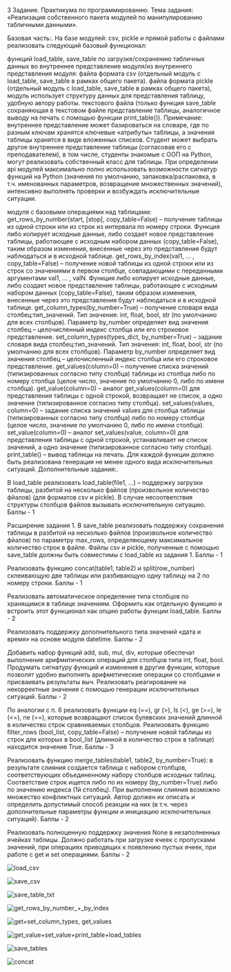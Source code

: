 3 Задание. Практикума по программированию.
Тема задания: «Реализация собственного пакета модулей по манипулированию табличными данными».


Базовая часть:.
На базе модулей: csv, pickle и прямой работы с файлами реализовать следующий базовый функционал:

функций load_table, save_table по загрузке/сохранению табличных данных во внутреннее представление модуля/из внутреннего представления модуля:
файла формата csv (отдельный модуль с load_table, save_table в рамках общего пакета).
файла формата pickle (отдельный модуль с load_table, save_table в рамках общего пакета), модуль использует структуру данных для представления таблицу, удобную автору работы.
текстового файла (только функция save_table сохраняющая в текстовом файле представление таблицы, аналогичное выводу на печать с помощью функции print_table()).
Примечание: внутреннее представление может базироваться на словаре, где по разным ключам хранятся ключевые «атрибуты» таблицы, а значения таблицы хранятся в виде вложенных списков. Студент может выбрать другое внутреннее представление таблицы (согласовав его с преподавателем), в том числе, студенты знакомые с ООП на Python, могут реализовать собственный класс для таблицы. При определении api модулей максимально полно использовать возможности сигнатур функций на Python (значения по умолчанию, запаковка/распаковка, в т.ч. именованных параметров, возвращение множественных значений), интенсивно выполнять проверки и возбуждать исключительные ситуации.

модуля с базовыми операциями над таблицами:
get_rows_by_number(start, [stop], copy_table=False) – получение таблицы из одной строки или из строк из интервала по номеру строки. Функция либо копирует исходные данные, либо создает новое представление таблицы, работающее с исходным набором данных (copy_table=False), таким образом изменения, внесенные через это представления будут наблюдаться и в исходной таблице.
get_rows_by_index(val1, … , copy_table=False) – получение новой таблицы из одной строки или из строк со значениями в первом столбце, совпадающими с переданными аргументами val1, … , valN. Функция либо копирует исходные данные, либо создает новое представление таблицы, работающее с исходным набором данных (copy_table=False), таким образом изменения, внесенные через это представления будут наблюдаться и в исходной таблице.
get_column_types(by_number=True) – получение словаря вида столбец:тип_значений. Тип значения: int, float, bool, str (по умолчанию для всех столбцов). Параметр by_number определяет вид значения столбец – целочисленный индекс столбца или его строковое представление.
set_column_types(types_dict, by_number=True) – задание словаря вида столбец:тип_значений. Тип значения: int, float, bool, str (по умолчанию для всех столбцов). Параметр by_number определяет вид значения столбец – целочисленный индекс столбца или его строковое представление.
get_values(column=0) – получение списка значений (типизированных согласно типу столбца) таблицы из столбца либо по номеру столбца (целое число, значение по умолчанию 0, либо по имени столбца).
get_value(column=0) – аналог get_values(column=0) для представления таблицы с одной строкой, возвращает не список, а одно значение (типизированное согласно типу столбца).
set_values(values, column=0) – задание списка значений values для столбца таблицы (типизированных согласно типу столбца) либо по номеру столбца (целое число, значение по умолчанию 0, либо по имени столбца).
set_value(column=0) – аналог set_values(value, column=0) для представления таблицы с одной строкой, устанавливает не список значений, а одно значение (типизированное согласно типу столбца).
print_table() – вывод таблицы на печать.
Для каждой функции должно быть реализована генерация не менее одного вида исключительных ситуаций.
Дополнительные задания:.

В load_table реализовать load_table(file1, …) – поддержку загрузки таблицы, разбитой на несколько файлов (произвольное количество фйалов) (для форматов csv и pickle). В случае несоответствия структуры столбцов файлов вызывать исключительную ситуацию. Баллы - 1

Расширение задания 1. В save_table реализовать поддержку сохранения таблицы в разбитой на несколько файлов (произвольное количество фйалов) по параметру max_rows, определяющему максимальное количество строк в файле. Файлы csv и pickle, полученные с помощью save_table должны быть совместимы с load_table из задания 1. Баллы - 1

Реализовать функцию concat(table1, table2) и split(row_number) склеивающую две таблицы или разбивающую одну таблицу на 2 по номеру строки. Баллы - 1

Реализовать автоматическое определение типа столбцов по хранящимся в таблице значениям. Оформить как отдельную функцию и встроить этот функционал как опцию работы функции load_table. Баллы - 2

Реализовать поддержку дополнительного типа значений «дата и время» на основе модуля datetime. Баллы - 2

Добавить набор функций add, sub, mul, div, которые обеспечат выполнение арифмитических операций для столбцов типа int, float, bool. Продумать сигнатуру функций и изменения в другие функции, которые позволят удобно выполнять арифметические операции со столбцами и присваивать результаты выч. Реализовать реагирование на некорректные значения с помощью генерации исключительных ситуаций. Баллы - 2

По аналогии с п. 6 реализовать функции eq (==), gr (>), ls (<), ge (>=), le (<=), ne (==), которые возвращают список булевских значений длинной в количество строк сравниваемых столбцов. Реализовать функцию filter_rows (bool_list, copy_table=False) – получение новой таблицы из строк для которых в bool_list (длинной в количество строк в таблице) находится значение True. Баллы - 3

Реализовать функцию merge_tables(table1, table2, by_number=True): в результате слияния создается таблица с набором столбцов, соответствующих объединенному набору столбцов исходных таблиц. Соответствие строк ищется либо по их номеру (by_number=True) либо по значению индекса (1й столбец). При выполнении слияния возможно множество конфликтных ситуаций. Автор должен их описать и определить допустимый способ реакции на них (в т.ч. через дополнительные параметры функции и инициацию исключительных ситуаций). Баллы - 2

Реализовать полноценную поддержку значения None в незаполненных ячейках таблицы. Должно работать при загрузке ячеек с пропусками значений, при операциях приводящих к появлению пустых ячеек, при работе с get и set операциями. Баллы - 2

![load_csv](https://user-images.githubusercontent.com/112614694/206540688-ae7f799d-0736-4184-b06b-47354e622605.png)

![save_csv](https://user-images.githubusercontent.com/112614694/206540752-8c4e2b04-6ca5-4574-934b-304d7c1062c3.png)

![save_table_txt](https://user-images.githubusercontent.com/112614694/206540922-f2cfd3d2-dbe4-48b0-b94b-ccc6534555d2.png)

![get_rows_by_number_+_by_index](https://user-images.githubusercontent.com/112614694/206540997-c4823af9-a808-49b4-97b3-b79e246fe256.png)

![get+set_column_types, get_values](https://user-images.githubusercontent.com/112614694/206541070-1ff57c1d-ebc3-45f2-8161-8e8c257eb02d.png)

![get_value+set_value+print_table+load_tables](https://user-images.githubusercontent.com/112614694/206541122-01febf43-bde7-480d-a460-cf41dc0c7568.png)

![save_tables](https://user-images.githubusercontent.com/112614694/206541166-d9606264-87f2-4287-9f87-d0db5f68bba9.png)

![concat](https://user-images.githubusercontent.com/112614694/206541206-f8dfc338-1ee5-40a9-9423-9fff7dcdeb4b.png)
